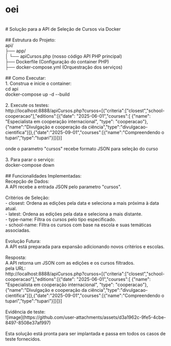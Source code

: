 # oei
<br>
# Solução para a API de Seleção de Cursos via Docker
<br><br>
## Estrutura do Projeto:
<br>
api/ <br>
├── app/ <br>
│    └── apiCursos.php	   (nosso código API PHP principal) <br>
├── Dockerfile		         (Configuração do container PHP) <br>
├── docker-compose.yml     (Orquestração dos serviços) <br>
<br>
## Como Executar:
<br>
1. Construa e inicie o container:<br>
cd api<br>
docker-compose up -d --build<br>
<br>
2. Execute os testes:<br>
http://localhost:8888/apiCursos.php?cursos=[{"criteria":["closest","school-cooperacao"],"editions":[{"date": "2025-06-01","courses":[ {"name": "Especialista em cooperação internacional", "type": "cooperacao"},{"name":"Divulgação e cooperação da ciência","type":"divulgacao-cientifica"}]},{"date":"2025-09-01","courses":[{"name":"Compreendendo o tupari","type":"tupari"}]}]}]
<br><br>
onde o parametro "cursos" recebe formato JSON para seleção do curso
<br><br>
3. Para parar o serviço:<br>
docker-compose down<br>
<br>
## Funcionalidades Implementadas:
<br>
Recepção de Dados:<br>
A API recebe a entrada JSON pelo parametro "cursos".<br>
<br>
Critérios de Seleção:<br>
- closest: Ordena as edições pela data e seleciona a mais próxima à data atual.<br>
- latest: Ordena as edições pela data e seleciona a mais distante.<br>
- type-name: Filtra os cursos pelo tipo especificado.<br>
- school-name: Filtra os cursos com base na escola e suas temáticas associadas.<br>
<br>
Evolução Futura:<br>
A API está preparada para expansão adicionando novos critérios e escolas.<br>
<br>
Resposta:<br>
A API retorna um JSON com as edições e os cursos filtrados.<br>
pela URL:<br>
http://localhost:8888/apiCursos.php?cursos=[{"criteria":["closest","school-cooperacao"],"editions":[{"date": "2025-06-01","courses":[ {"name": "Especialista em cooperação internacional", "type": "cooperacao"},{"name":"Divulgação e cooperação da ciência","type":"divulgacao-cientifica"}]},{"date":"2025-09-01","courses":[{"name":"Compreendendo o tupari","type":"tupari"}]}]}]
<br><br>
Evidência de teste:<br>
![image](https://github.com/user-attachments/assets/d3a1962c-9fe5-4cbe-8497-8508e37af997)
<br><br>
Esta solução está pronta para ser implantada e passa em todos os casos de teste fornecidos.
